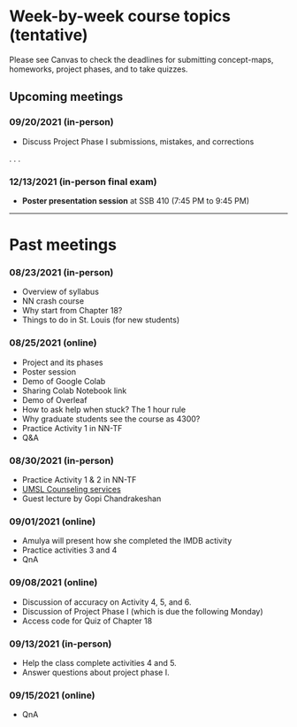 # Week-by-week course topics (tentative)

Please see Canvas to check the deadlines for submitting concept-maps, homeworks, project phases, and to take quizzes.

## Upcoming meetings

### 09/20/2021 (in-person)
- Discuss Project Phase I submissions, mistakes, and corrections




.
.
.

### 12/13/2021 (in-person final exam)
- **Poster presentation session** at SSB 410 (7:45 PM to 9:45 PM) 

<hr>

# Past meetings 
### 08/23/2021 (in-person)
- Overview of syllabus
- NN crash course
- Why start from Chapter 18?
- Things to do in St. Louis (for new students)

### 08/25/2021 (online)
- Project and its phases
- Poster session
- Demo of Google Colab
- Sharing Colab Notebook link
- Demo of Overleaf
- How to ask help when stuck? The 1 hour rule
- Why graduate students see the course as 4300?
- Practice Activity 1 in NN-TF
- Q&A

### 08/30/2021 (in-person)
- Practice Activity 1 & 2 in NN-TF
- [UMSL Counseling services](http://www.umsl.edu/hcdas/counseling/)
- Guest lecture by Gopi Chandrakeshan

### 09/01/2021 (online)
- Amulya will present how she completed the IMDB activity
- Practice activities 3 and 4
- QnA

### 09/08/2021 (online)
- Discussion of accuracy on Activity 4, 5, and 6.
- Discussion of Project Phase I (which is due the following Monday)
- Access code for Quiz of Chapter 18

### 09/13/2021 (in-person)
- Help the class complete activities 4 and 5.
- Answer questions about project phase I.

### 09/15/2021 (online)
- QnA


